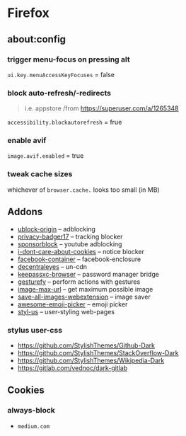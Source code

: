 # Firefox


## about:config

### trigger menu-focus on pressing alt
`ui.key.menuAccessKeyFocuses` = false

### block auto-refresh/-redirects
> i.e. appstore
/from https://superuser.com/a/1265348

`accessibility.blockautorefresh` = frue

### enable avif
`image.avif.enabled` = true

### tweak cache sizes
whichever of `browser.cache.` looks too small (in MB)


## Addons
- [ublock-origin](https://addons.mozilla.org/en-US/firefox/addon/ublock-origin/) – adblocking
- [privacy-badger17](https://addons.mozilla.org/en-US/firefox/addon/privacy-badger17/) – tracking blocker
- [sponsorblock](https://addons.mozilla.org/en-US/firefox/addon/sponsorblock/) – youtube adblocking
- [i-dont-care-about-cookies](https://addons.mozilla.org/en-US/firefox/addon/i-dont-care-about-cookies/) – notice blocker
- [facebook-container](https://addons.mozilla.org/en-US/firefox/addon/facebook-container/) – facebook-enclosure
- [decentraleyes](https://addons.mozilla.org/en-US/firefox/addon/decentraleyes/) – un-cdn
- [keepassxc-browser](https://addons.mozilla.org/en-US/firefox/addon/keepassxc-browser/) – password manager bridge
- [gesturefy](https://addons.mozilla.org/en-US/firefox/addon/gesturefy/) – perform actions with gestures
- [image-max-url](https://addons.mozilla.org/en-US/firefox/addon/image-max-url/) – get maximum possible image
- [save-all-images-webextension](https://addons.mozilla.org/en-US/firefox/addon/save-all-images-webextension/) – image saver
- [awesome-emoji-picker](https://addons.mozilla.org/en-US/firefox/addon/awesome-emoji-picker/) – emoji picker
- [styl-us](https://addons.mozilla.org/en-US/firefox/addon/styl-us/) – user-styling web-pages

### stylus user-css
- https://github.com/StylishThemes/Github-Dark
- https://github.com/StylishThemes/StackOverflow-Dark
- https://github.com/StylishThemes/Wikipedia-Dark
- https://gitlab.com/vednoc/dark-gitlab


## Cookies

### always-block
- `medium.com`

